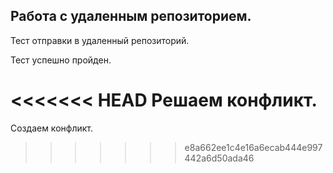 ## Работа с удаленным репозиторием.

Тест отправки в удаленный репозиторий.

Тест успешно пройден.

<<<<<<< HEAD
Решаем конфликт.
=======
Создаем конфликт.
>>>>>>> e8a662ee1c4e16a6ecab444e997442a6d50ada46

